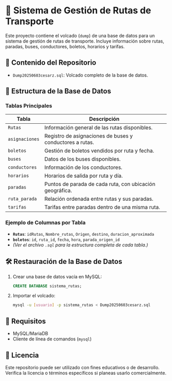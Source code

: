 # 🚌 Sistema de Gestión de Rutas de Transporte

Este proyecto contiene el volcado (`dump`) de una base de datos para un sistema de gestión de rutas de transporte. Incluye información sobre rutas, paradas, buses, conductores, boletos, horarios y tarifas.

## 📂 Contenido del Repositorio

- `Dump20250603cesarz.sql`: Volcado completo de la base de datos.

## 🧱 Estructura de la Base de Datos

### Tablas Principales

| Tabla          | Descripción                                                   |
|----------------|---------------------------------------------------------------|
| `Rutas`        | Información general de las rutas disponibles.                 |
| `asignaciones` | Registro de asignaciones de buses y conductores a rutas.      |
| `boletos`      | Gestión de boletos vendidos por ruta y fecha.                 |
| `buses`        | Datos de los buses disponibles.                               |
| `conductores`  | Información de los conductores.                               |
| `horarios`     | Horarios de salida por ruta y día.                            |
| `paradas`      | Puntos de parada de cada ruta, con ubicación geográfica.      |
| `ruta_parada`  | Relación ordenada entre rutas y sus paradas.                  |
| `tarifas`      | Tarifas entre paradas dentro de una misma ruta.               |

### Ejemplo de Columnas por Tabla

- **`Rutas`**: `idRutas`, `Nombre_rutas`, `Origen`, `destino`, `duracion_aproximada`
- **`boletos`**: `id`, `ruta_id`, `fecha`, `hora`, `parada_origen_id`
- *(Ver el archivo `.sql` para la estructura completa de cada tabla.)*

## 🛠 Restauración de la Base de Datos

1. Crear una base de datos vacía en MySQL:
    ```sql
    CREATE DATABASE sistema_rutas;
    ```

2. Importar el volcado:
    ```bash
    mysql -u [usuario] -p sistema_rutas < Dump20250603cesarz.sql
    ```

## 📌 Requisitos

- MySQL/MariaDB
- Cliente de línea de comandos (`mysql`)

## 📄 Licencia

Este repositorio puede ser utilizado con fines educativos o de desarrollo. Verifica la licencia o términos específicos si planeas usarlo comercialmente.
